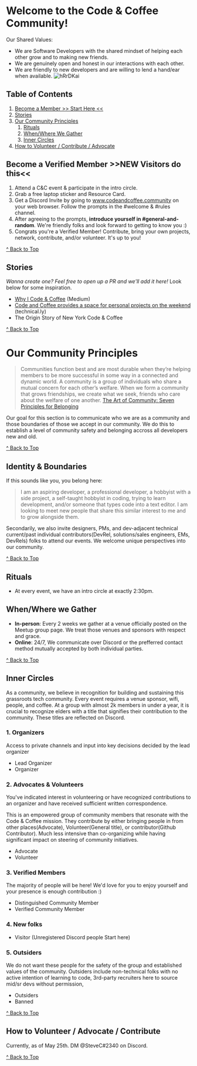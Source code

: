 # Welcome to the Code & Coffee Community!
Our Shared Values:
- We are Software Developers with the shared mindset of helping each other grow and to making new friends. 
- We are genuinely open and honest in our interactions with each other. 
- We are friendly to new developers and are willing to lend a hand/ear when available. 
![hRrDKai](https://user-images.githubusercontent.com/10738004/170132859-6e3ef8c2-42d8-4298-9a27-8d8090be94c0.jpeg)
  
## **Table of Contents**
1. [Become a Member >> Start Here <<](https://github.com/nyccodecoffee#become-a-verified-member-new-visitors-do-this)
2. [Stories](https://github.com/nyccodecoffee#stories)
3. [Our Community Principles](https://github.com/nyccodecoffee#our-community-principles)
   1. [Rituals](https://github.com/nyccodecoffee#rituals)
   2. [When/Where We Gather](https://github.com/nyccodecoffee#whenwhere-we-gather)
   3. [Inner Circles](https://github.com/nyccodecoffee#inner-circles)
4. [How to Volunteer / Contribute / Advocate](https://github.com/nyccodecoffee#how-to-volunteer--advocate--contribute)
## Become a Verified Member >>NEW Visitors do this<<
1. Attend a C&C event & participate in the intro circle.
2. Grab a free laptop sticker and Resource Card.
3. Get a Discord Invite by going to www.codeandcoffee.community on your web browser. Follow the prompts in the #welcome & #rules channel.
4. After agreeing to the prompts, **introduce yourself in #general-and-random**. We're friendly folks and look forward to getting to know you :)
5. Congrats you're a Verified Member! Contribute, bring your own projects, network, contribute, and/or volunteer. It's up to you!  
  
[^ Back to Top](https://github.com/nyccodecoffee#table-of-contents)
## Stories
_Wanna create one? Feel free to open up a PR and we'll add it here!_ Look below for some inspiration.
- [Why I Code & Coffee](https://towardsdatascience.com/why-i-code-coffee-e2237ec709bc) (Medium)
- [Code and Coffee provides a space for personal projects on the weekend](https://technical.ly/software-development/code-coffee-dc/) (technical.ly)
- The Origin Story of New York Code & Coffee  
   
[^ Back to Top](https://github.com/nyccodecoffee#table-of-contents)
# Our Community Principles 
> Communities function best and are most durable when they’re helping members to be more successful in some way in a connected and dynamic world. 
> A community is a group of individuals who share a mutual concern for each other’s welfare. When we form a community that grows friendships, we create what we seek, friends who care about the welfare of one another.
> [The Art of Community: Seven Principles for Belonging](https://www.amazon.com/dp/B01E4KC0U4/)

Our goal for this section is to communicate who we are as a community and those boundaries of those we accept in our community. We do this to establish a level of community safety and belonging accross all developers new and old.  
  
[^ Back to Top](https://github.com/nyccodecoffee#table-of-contents)
## Identity & Boundaries
If this sounds like you, you belong here:
>I am an aspiring developer, a professional developer, a hobbyist with a side project, a self-taught hobbyist in coding, trying to learn development, and/or someone that types code into a text editor. I am looking to meet new people that share this similar interest to me and to grow alongside them.

Secondarily, we also invite designers, PMs, and dev-adjacent technical current/past individual contributors(DevRel, solutions/sales engineers, EMs, DevRels) folks to attend our events. We welcome unique perspectives into our community.  
  
[^ Back to Top](https://github.com/nyccodecoffee#table-of-contents)
## Rituals
- At every event, we have an intro circle at exactly 2:30pm. 

## When/Where we Gather
- **In-person**: Every 2 weeks we gather at a venue officially posted on the Meetup group page. We treat those venues and sponsors with respect and grace.
- **Online**: 24/7, We communicate over Discord or the prefferred contact method mutually accepted by both individual parties.   
  
[^ Back to Top](https://github.com/nyccodecoffee#table-of-contents)

## Inner Circles
As a community, we believe in recognition for building and sustaining this grassroots tech community. Every event requires a venue sponsor, wifi, people, and coffee. At a group with almost 2k members in under a year, it is crucial to recognize elders with a title that signifies their contribution to the community. These titles are reflected on Discord.

### 1. Organizers
Access to private channels and input into key decisions decided by the lead organizer
- Lead Organizer
- Organizer

### 2. Advocates & Volunteers
You've indicated interest in volunteering or have recognized contributions to an organizer and have received sufficient written correspondence.

This is an empowered group of community members that resonate with the Code & Coffee mission. They contribute by either bringing people in from other places(Advocate), Volunteer(General title), or contributor(Github Contributor). Much less intensive than co-organizing while having significant impact on steering of community initiatives.  
- Advocate
- Volunteer

### 3. Verified Members
The majority of people will be here! We'd love for you to enjoy yourself and your presence is enough contribution :)
- Distinguished Community Member
- Verified Community Member

### 4. New folks
- Visitor (Unregistered Discord people Start here)

### 5. Outsiders
We do not want these people for the safety of the group and established values of the community. Outsiders include non-technical folks with no active intention of learning to code, 3rd-party recruiters here to source mid/sr devs without permission, 
- Outsiders
- Banned

  
[^ Back to Top](https://github.com/nyccodecoffee#table-of-contents)
  
## How to Volunteer / Advocate / Contribute
Currently, as of May 25th. DM @SteveC#2340 on Discord.
  
[^ Back to Top](https://github.com/nyccodecoffee#table-of-contents)
